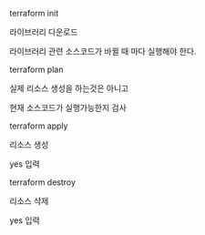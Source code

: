 terraform init

라이브러리 다운로드

라이브러리 관련 소스코드가 바뀔 때 마다 실행해야 한다.

terraform plan

실제 리소스 생성을 하는것은 아니고

현재 소스코드가 실행가능한지 검사

terraform apply

리소스 생성

yes 입력

terraform destroy

리소스 삭제

yes 입력
